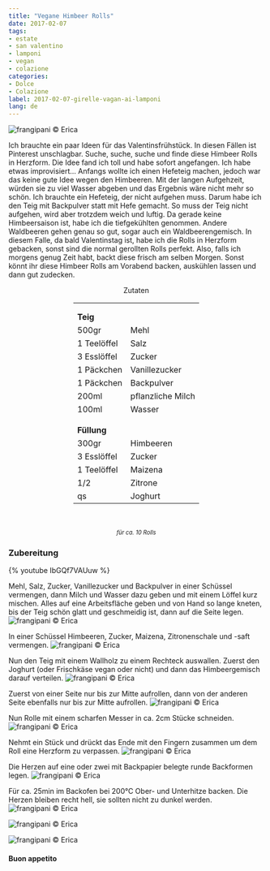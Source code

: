 ```yaml
---
title: "Vegane Himbeer Rolls"
date: 2017-02-07
tags:
- estate
- san valentino
- lamponi
- vegan
- colazione
categories:
- Dolce
- Colazione
label: 2017-02-07-girelle-vagan-ai-lamponi
lang: de
---
```

![](../2017-02-07-girelle-vegan-ai-lamponi/header.jpg "frangipani © Erica")

Ich brauchte ein paar Ideen für das Valentinsfrühstück. In diesen Fällen ist Pinterest unschlagbar. Suche, suche, suche und finde diese Himbeer Rolls in Herzform. Die Idee fand ich toll und habe sofort angefangen. Ich habe etwas improvisiert... Anfangs wollte ich einen Hefeteig machen, jedoch war das keine gute Idee wegen den Himbeeren. Mit der langen Aufgehzeit, würden sie zu viel Wasser abgeben und das Ergebnis wäre nicht mehr so schön. Ich brauchte ein Hefeteig, der nicht aufgehen muss. Darum habe ich den Teig mit Backpulver statt mit Hefe gemacht. So muss der Teig nicht aufgehen, wird aber trotzdem weich und luftig. Da gerade keine Himbeersaison ist, habe ich die tiefgekühlten genommen. Andere Waldbeeren gehen genau so gut, sogar auch ein Waldbeerengemisch. In diesem Falle, da bald Valentinstag ist, habe ich die Rolls in Herzform gebacken, sonst sind die normal gerollten Rolls perfekt. Also, falls ich morgens genug Zeit habt, backt diese frisch am selben Morgen. Sonst könnt ihr diese Himbeer Rolls am Vorabend backen, auskühlen lassen und dann gut zudecken.

<div id="wrapper" style="text-align: center">
  <div id="yourdiv" style="display: inline-block;">
    <div class="ingredients">
      <div class="ingredients-title">Zutaten</div>
      <table>
        <tbody>
          </tr>
          <tr style="height: 15px;"></tr>
          <tr>          
            <td colspan="2"><b>Teig</b></td>
          </tr>      
          <tr>
            <td>500gr</td>
            <td>Mehl</td>
          </tr>
          <tr>
            <td>1 Teelöffel</td>
            <td>Salz</td>
          </tr>
          <tr>
            <td>3 Esslöffel</td>
            <td>Zucker</td>        
          </tr>
          <tr>
            <td>1 Päckchen</td>
            <td>Vanillezucker</td>
          </tr>
          <tr>
            <td>1 Päckchen</td>
            <td>Backpulver</td>
          </tr>
          <tr>
            <td>200ml</td>
            <td>pflanzliche Milch</td>
          </tr>
          <tr>
            <td>100ml</td>
            <td>Wasser</td>
          </tr>
          <tr style="height: 15px;"></tr>
          <tr>          
            <td colspan="2"><b>Füllung</b></td>
          </tr>      
          <tr>
            <td>300gr</td>
            <td>Himbeeren</td>
          </tr>
          <tr>
            <td>3 Esslöffel</td>
            <td>Zucker</td>
          </tr>
          <tr>
            <td>1 Teelöffel</td>
            <td>Maizena</td>
          </tr>
          <tr>
            <td>1/2</td>
            <td>Zitrone</td>
          </tr>
          <tr>
            <td>qs</td>
            <td>Joghurt</td>
          </tr>
        </tbody>
      </table>
      <br></br>
      <i class="pull-right" style="font-size: 80%;">für ca. 10 Rolls</i>
    </div>
  </div>
</div>


<h3>
  <font color="grey">
    <i class="fa-solid fa-gears"></i>
  </font> Zubereitung
</h3>

{% youtube IbGQf7VAUuw %}

Mehl, Salz, Zucker, Vanillezucker und Backpulver in einer Schüssel vermengen, dann Milch und Wasser dazu geben und mit einem Löffel kurz mischen. Alles auf eine Arbeitsfläche geben und von Hand so lange kneten, bis der Teig schön glatt und geschmeidig ist, dann auf die Seite legen.
![](../2017-02-07-girelle-vegan-ai-lamponi/impasto.jpg "frangipani © Erica")

In einer Schüssel Himbeeren, Zucker, Maizena, Zitronenschale und -saft vermengen.
![](../2017-02-07-girelle-vegan-ai-lamponi/farcia.jpg "frangipani © Erica")

Nun den Teig mit einem Wallholz zu einem Rechteck auswallen. Zuerst den Joghurt (oder Frischkäse vegan oder nicht) und dann das Himbeergemisch darauf verteilen.
![](../2017-02-07-girelle-vegan-ai-lamponi/rettangolo.jpg "frangipani © Erica")

Zuerst von einer Seite nur bis zur Mitte aufrollen, dann von der anderen Seite ebenfalls nur bis zur Mitte aufrollen.
![](../2017-02-07-girelle-vegan-ai-lamponi/rotolo.jpg "frangipani © Erica")

Nun Rolle mit einem scharfen Messer in ca. 2cm Stücke schneiden.
![](../2017-02-07-girelle-vegan-ai-lamponi/tagliare.jpg "frangipani © Erica")

Nehmt ein Stück und drückt das Ende mit den Fingern zusammen um dem Roll eine Herzform zu verpassen.
![](../2017-02-07-girelle-vegan-ai-lamponi/cuore.jpg "frangipani © Erica")

Die Herzen auf eine oder zwei mit Backpapier belegte runde Backformen legen.
![](../2017-02-07-girelle-vegan-ai-lamponi/teglia.jpg "frangipani © Erica")

Für ca. 25min im Backofen bei 200°C Ober- und Unterhitze backen. Die Herzen bleiben recht hell, sie sollten nicht zu dunkel werden.
![](../2017-02-07-girelle-vegan-ai-lamponi/risultato1.jpg "frangipani © Erica")

![](../2017-02-07-girelle-vegan-ai-lamponi/risultato2.jpg "frangipani © Erica")

![](../2017-02-07-girelle-vegan-ai-lamponi/risultato3.jpg "frangipani © Erica")

<h4>Buon appetito
  <font color="red">
    <i class="fa-regular fa-face-smile"></i>
  </font>
</h4>
